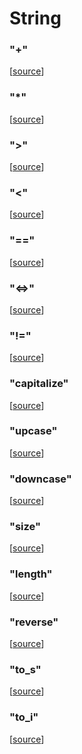 # String

### "+"



[[source](https://github.com/goby-lang/goby/tree/f32c1fcbfd7e1df021948de1065d342e95ebd03d/vm/string.go#L63)]

### "*"



[[source](https://github.com/goby-lang/goby/tree/f32c1fcbfd7e1df021948de1065d342e95ebd03d/vm/string.go#L80)]

### ">"



[[source](https://github.com/goby-lang/goby/tree/f32c1fcbfd7e1df021948de1065d342e95ebd03d/vm/string.go#L106)]

### "<"



[[source](https://github.com/goby-lang/goby/tree/f32c1fcbfd7e1df021948de1065d342e95ebd03d/vm/string.go#L128)]

### "=="



[[source](https://github.com/goby-lang/goby/tree/f32c1fcbfd7e1df021948de1065d342e95ebd03d/vm/string.go#L150)]

### "<=>"



[[source](https://github.com/goby-lang/goby/tree/f32c1fcbfd7e1df021948de1065d342e95ebd03d/vm/string.go#L172)]

### "!="



[[source](https://github.com/goby-lang/goby/tree/f32c1fcbfd7e1df021948de1065d342e95ebd03d/vm/string.go#L197)]

### "capitalize"



[[source](https://github.com/goby-lang/goby/tree/f32c1fcbfd7e1df021948de1065d342e95ebd03d/vm/string.go#L219)]

### "upcase"



[[source](https://github.com/goby-lang/goby/tree/f32c1fcbfd7e1df021948de1065d342e95ebd03d/vm/string.go#L233)]

### "downcase"



[[source](https://github.com/goby-lang/goby/tree/f32c1fcbfd7e1df021948de1065d342e95ebd03d/vm/string.go#L244)]

### "size"



[[source](https://github.com/goby-lang/goby/tree/f32c1fcbfd7e1df021948de1065d342e95ebd03d/vm/string.go#L255)]

### "length"



[[source](https://github.com/goby-lang/goby/tree/f32c1fcbfd7e1df021948de1065d342e95ebd03d/vm/string.go#L266)]

### "reverse"



[[source](https://github.com/goby-lang/goby/tree/f32c1fcbfd7e1df021948de1065d342e95ebd03d/vm/string.go#L277)]

### "to_s"



[[source](https://github.com/goby-lang/goby/tree/f32c1fcbfd7e1df021948de1065d342e95ebd03d/vm/string.go#L292)]

### "to_i"



[[source](https://github.com/goby-lang/goby/tree/f32c1fcbfd7e1df021948de1065d342e95ebd03d/vm/string.go#L303)]

